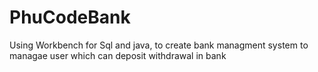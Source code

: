 # PhuCodeBank
Using Workbench for Sql and java, to create bank managment system to managae user which can deposit withdrawal in bank
